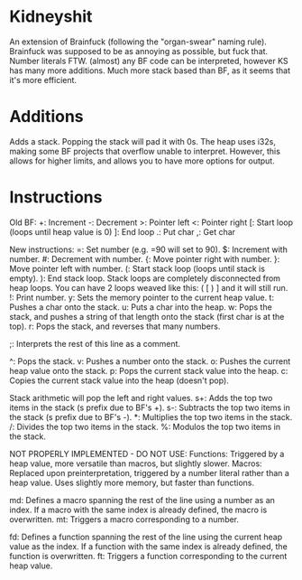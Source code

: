 # Kidneyshit
An extension of Brainfuck (following the "organ-swear" naming rule).
Brainfuck was supposed to be as annoying as possible, but fuck that. Number literals FTW.
(almost) any BF code can be interpreted, however KS has many more additions.
Much more stack based than BF, as it seems that it's more efficient.

# Additions
Adds a stack.
Popping the stack will pad it with 0s.
The heap uses i32s, making some BF projects that overflow unable to interpret. However, this allows for higher limits, and allows you to have more options for output.

# Instructions
Old BF:
+: Increment
-: Decrement
\>: Pointer left
<: Pointer right
[: Start loop (loops until heap value is 0)
]: End loop
.: Put char
,: Get char

New instructions:
=: Set number (e.g. =90 will set to 90).
$: Increment with number.
\#: Decrement with number.
{: Move pointer right with number.
}: Move pointer left with number.
(: Start stack loop (loops until stack is empty).
): End stack loop.
Stack loops are completely disconnected from heap loops. You can have 2 loops weaved like this: ( [ ) ] and it will still run.
!: Print number.
y: Sets the memory pointer to the current heap value.
t: Pushes a char onto the stack.
u: Puts a char into the heap.
w: Pops the stack, and pushes a string of that length onto the stack (first char is at the top).
r: Pops the stack, and reverses that many numbers.

;: Interprets the rest of this line as a comment.

^: Pops the stack.
v: Pushes a number onto the stack.
o: Pushes the current heap value onto the stack.
p: Pops the current stack value into the heap.
c: Copies the current stack value into the heap (doesn't pop).

Stack arithmetic will pop the left and right values.
s+: Adds the top two items in the stack (s prefix due to BF's +).
s-: Subtracts the top two items in the stack (s prefix due to BF's -).
*: Multiplies the top two items in the stack.
/: Divides the top two items in the stack.
\%: Modulos the top two items in the stack.

NOT PROPERLY IMPLEMENTED - DO NOT USE:
Functions: Triggered by a heap value, more versatile than macros, but slightly slower.
Macros: Replaced upon preinterpretation, triggered by a number literal rather than a heap value. Uses slightly more memory, but faster than functions.

md: Defines a macro spanning the rest of the line using a number as an index. If a macro with the same index is already defined, the macro is overwritten.
mt: Triggers a macro corresponding to a number.

fd: Defines a function spanning the rest of the line using the current heap value as the index. If a function with the same index is already defined, the function is overwritten.
ft: Triggers a function corresponding to the current heap value.
